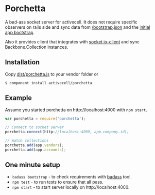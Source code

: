 # Porchetta

  A bad-ass socket server for activecell. It does not require specific observers on rails side and sync data from [/bootstrap.json](https://github.com/activecell/activecell/blob/master/app/views/home/bootstrap.json.erb) and the [initial app bootstrap](https://github.com/activecell/activecell/blob/master/app/views/home/index.html.erb).

  Also it provides client that integrates with [socket.io-client](https://github.com/LearnBoost/socket.io-client) and sync Backbone.Collection instances.

## Installation

  Copy [dist/porchetta.js](https://github.com/activecell/porchetta/blob/master/dist/porchetta.js) to your vendor folder or

    $ component install activecell/porchetta

## Example

  Assume you started porchetta on http://localhost:4000 with `npm start`.

```js
var porchetta = require('porchetta');

// Connect to socket server
porchetta.connect(http://localhost:4000, app.company.id);

// Watch collections
porchetta.add(app.vendors);
porchetta.add(app.accounts);
```

## One minute setup

  * `badass bootstrap` - to check requirements with [badass](https://github.com/activecell/badass) tool.
  * `npm test` - to run tests to ensure that all pass.
  * `npm start` - to start server locally on http://localhost:4000.
